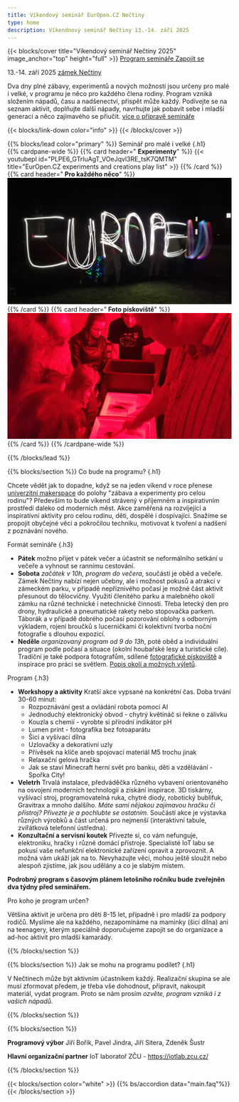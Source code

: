 ```yaml
---
title: Víkendový seminář EurOpen.CZ Nečtiny
type: home
description: Víkendnový seminář Nečtiny 13.-14. září 2025
---
```


{{< blocks/cover title="Víkendový seminář Nečtiny 2025" image_anchor="top" height="full" >}}
<a class="btn btn-lg btn-primary me-3 mb-4" href="#td-block-2">
  Program semináře
</a>
<a class="btn btn-lg btn-secondary me-3 mb-4" href="#td-block-3">
  Zapojit se
</a>
<p class="lead mt-3 mb-3 fw-bold">
13.-14. září 2025 <a href="https://www.zameknectiny.cz/">zámek Nečtiny</a>
</p>
<p class="lead mt-3 mb-3">
Dva dny plné zábavy, experimentů a nových možností jsou určeny
pro malé i velké, v programu je něco pro každého člena rodiny. Program vzniká složením nápadů, času a nadšenectví, přispět může každý. Podívejte se na seznam aktivit, doplňujte další nápady, navrhujte jak
pobavit sebe i mladší generaci a něco zajímavého se přiučit.
<a href="#td-block-3">více o přípravě semináře</a> </p>

{{< blocks/link-down color="info" >}}
{{< /blocks/cover >}}

{{% blocks/lead color="primary" %}}
Seminář pro malé i velké
{.h1}
<br>
{{% cardpane-wide %}}
  {{% card header="<i class='fab fa-youtube'></i> **Experimenty**" %}}
  {{< youtubepl id="PLPE6_GTrluAgT_VOeJqvl3RE_tsK7QMTM" title="EurOpen.CZ experiments and creations play list" >}}
  {{% /card %}}
  {{% card header="**<i class='fa-solid fa-camera-retro'></i> Pro každého něco**" %}}
  ![Malování světlem](EurOpen-malovani-svetlem.jpg "")
  <a href="#td-block-2" class="stretched-link"></a>
  {{% /card %}}
  {{% card header="**<i class='fa-solid fa-camera-retro'></i> Foto pískoviště**" %}}
  ![fotografické pískoviště](piskoviste.jpg "")
  <a href="https://europen.cz/f" class="stretched-link"></a>
  {{% /card %}}
{{% /cardpane-wide %}}


{{% /blocks/lead %}}

{{% blocks/section %}}
Co bude na programu?
{.h1}

Chcete vědět jak to dopadne, když se na jeden víkend v roce přenese [univerzitní makerspace](https://www.iotlab.zcu.cz/) do polohy "zábava a experimenty pro celou rodinu"?
Především to bude víkend strávený v příjemném a inspirativním prostředí daleko od moderních měst. Akce zaměřená na rozvíjející a inspirativní aktivity pro celou rodinu, děti, dospělé i dospívající. Snažíme se propojit obyčejné věci a pokročilou techniku, motivovat k tvoření a nadšení z poznávání nového.

Formát semináře
{.h3}

- **Pátek** možno přijet v pátek večer a účastnit se neformálního setkání u večeře a vyhnout se rannímu cestování.
- **Sobota** *začátek v 10h, program do večera*, součástí je oběd a večeře. Zámek Nečtiny nabízí nejen učebny, ale i možnost pokusů a
atrakcí v zámeckém parku, v případě nepříznivého počasí je možné část aktivit přesunout do tělocvičny. Využití členitého parku a malebného okolí zámku na různé technické i netechnické činnosti. Třeba letecký den pro drony, hydraulické a pneumatické rakety nebo stopovačka parkem. Táborák a v případě dobrého počasí pozorování oblohy s odborným výkladem, rojení broučků s lucerničkami či kolektivní tvorba noční fotografie s dlouhou expozicí.
- **Neděle** *organizovaný program od 9 do 13h*, poté oběd a individuální program podle počasí a situace (okolní houbařské lesy a turistické cíle). Tradiční je také podpora fotografům, sdílené [fotografické pískoviště](https://europen.cz/f) a inspirace pro práci se světlem. [Popis okolí a možných výletů](https://www.zameknectiny.cz/vylety).

Program
{.h3}
- **Workshopy a aktivity** Kratší akce vypsané na konkrétní čas. Doba trvání 30-60 minut:
  * Rozpoznávání gest a ovládání robota pomocí AI 
  * Jednoduchý elektronický obvod - chytrý květináč si řekne o zálivku
  * Kouzla s chemií - vyrobte si přírodní indikátor pH
  * Lumen print - fotografika bez fotoaparátu
  * Šicí a vyšívací dílna
  * Uzlovačky a dekorativní uzly
  * Přívěsek na klíče aneb spojovací materiál M5 trochu jinak
  * Relaxační gelová hračka
  * Jak se staví Minecraft herní svět pro banku, děti a vzdělávání - Spořka City!
- **Veletrh** Trvalá instalace, předváděčka různého vybavení orientovaného na osvojení moderních
technologií a získání inspirace. 3D tiskárny, vyšívací stroj, programovatelná ruka, chytré diody,
robotický bublifuk, Gravitrax a mnoho dalšího. *Máte sami nějakou zajímavou hračku či přístroj?
Přivezte je a pochlubte se ostatním.* Součástí akce je výstavka různých výrobků a část určená pro
nejmenší (interaktivní tabule, zvířátková telefonní ústředna).
- **Konzultační a servisní koutek** Přivezte si, co vám nefunguje, elektroniku, hračky i různé domácí přístroje. Specialisté IoT labu se pokusí vaše nefunkční elektronické zařízení
opravit a zprovoznit. A možná vám ukáží jak na to. Nevyhazujte věci, mohou ještě sloužit nebo alespoň zjistíme, jak jsou udělány a co je slabým místem.

**Podrobný program s časovým plánem letošního ročníku bude zveřejněn dva týdny před seminářem.**

Pro koho je program určen?

Většina aktivit je určena pro děti 8-15 let, případně i pro mladší za podpory rodičů. Myslíme ale na každého, nezapomínáme na maminky (šicí dílna) ani na teenagery, kterým speciálně doporučujeme zapojit se do organizace a ad-hoc aktivit pro mladší kamarády.

{{% /blocks/section %}}



{{% blocks/section %}}
Jak se mohu na programu podílet?
{.h1}

V Nečtinech může být aktivním účastníkem každý. Realizační skupina se ale musí zformovat předem, je třeba vše dohodnout, připravit, nakoupit materiál, vydat program. Proto se nám prosím *ozvěte, program vzniká i z vašich nápadů*. 


{{% /blocks/section %}}

<!-- your comment text Nested shortcodes with % notation interpret indentation - pre/code block shows up here  -->
<!-- https://github.com/gohugoio/hugo/issues/11272  -->
{{% blocks/section %}}

**Programový výbor**
Jiří Bořík,
Pavel Jindra,
Jiří Sitera,
Zdeněk Šustr

**Hlavní organizační partner**
IoT laboratoř ZČU - https://iotlab.zcu.cz/

{{% /blocks/section %}}

{{< blocks/section color="white" >}}
{{% bs/accordion data="main.faq"%}}
{{< /blocks/section >}}
